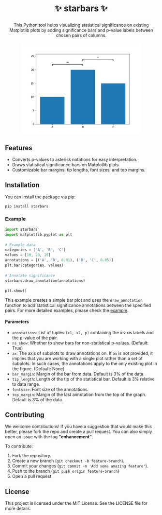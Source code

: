 # <p align=center>✨ starbars ✨</p>

<p align=center>
    This Python tool helps visualizing statistical significance on existing Matplotlib
    plots by adding significance bars and p-value labels between chosen pairs of columns.

<br />
<br />
<img src="./example.png" alt="Example plot" height="300px" />
</p>

## Features

- Converts p-values to asterisk notations for easy interpretation.
- Draws statistical significance bars on Matplotlib plots.
- Customizable bar margins, tip lengths, font sizes, and top margins.

## Installation

You can install the package via pip:

```bash
pip install starbars
```

### Example

```python
import starbars
import matplotlib.pyplot as plt

# Example data
categories = ['A', 'B', 'C']
values = [10, 20, 15]
annotations = [('A', 'B', 0.01), ('B', 'C', 0.05)]
plt.bar(categories, values)

# Annotate significance
starbars.draw_annotation(annotations)

plt.show()
```

This example creates a simple bar plot and uses the `draw_annotation` function to add statistical significance annotations between the specified pairs.
For more detailed examples, please check the [example](https://github.com/elide-b/starbars/blob/main/example.py).

#### Parameters

- `annotations`: List of tuples `(x1, x2, p)` containing the x-axis labels and the p-value of the pair.
- `ns_show`: Whether to show bars for non-statistical p-values. (Default: True)
- `ax`: The axis of subplots to draw annotations on. If `ax` is not provided, it implies that you are working with a single plot rather than a set of subplots. In such cases, the annotations apply to the only existing plot in the figure. (Default: None)
- `bar_margin`: Margin of the bar from data. Default is 3% of the data.
- `tip_length`: Length of the tip of the statistical bar. Default is 3% relative to data range.
- `fontsize`: Font size of the annotations.
- `top_margin`: Margin of the last annotation from the top of the graph. Default is 3% of the data.

## Contributing

We welcome contributions!
If you have a suggestion that would make this better, please fork the repo and create a pull request. You can also
simply open an issue with the tag **"enhancement"**.

To contribute:

1. Fork the repository.
2. Create a new branch (`git checkout -b feature-branch`).
3. Commit your changes (`git commit -m 'Add some amazing feature'`).
4. Push to the branch (`git push origin feature-branch`)
5. Open a pull request

## License

This project is licensed under the MIT License. See the LICENSE file for more details.

